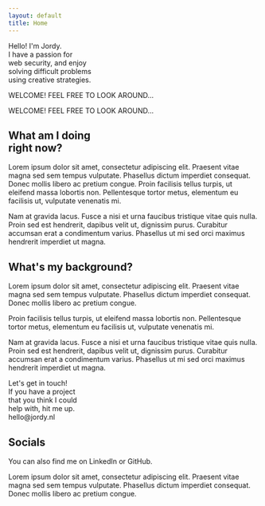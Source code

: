```yaml
---
layout: default
title: Home
---
```


<div class="stretch-wrapper rellax" data-rellax-speed="10">
  <div class="stretch">
  Hello! I'm Jordy.<br>I have a passion for<br> web security, and enjoy<br>solving difficult problems<br>using creative strategies.
  </div>
</div>

<div class="wrapper rellax" data-rellax-speed="6">
  <p class="text">WELCOME! FEEL FREE TO LOOK AROUND...&nbsp;</p>
  <p class="text">WELCOME! FEEL FREE TO LOOK AROUND...&nbsp;</p>
</div>

<div class="home-section rellax" data-rellax-speed="4">
  <div class="home-section__title">
  <h2>What am I doing<br>right now?</h2>
  </div>
  <div class="home-section__paragraph">
    <p>Lorem ipsum dolor sit amet, consectetur adipiscing elit. Praesent vitae magna sed sem tempus vulputate. Phasellus dictum imperdiet consequat. Donec mollis libero ac pretium congue. Proin facilisis tellus turpis, ut eleifend massa lobortis non. Pellentesque tortor metus, elementum eu facilisis ut, vulputate venenatis mi.</p>
    <p>Nam at gravida lacus. Fusce a nisi et urna faucibus tristique vitae quis nulla. Proin sed est hendrerit, dapibus velit ut, dignissim purus. Curabitur accumsan erat a condimentum varius. Phasellus ut mi sed orci maximus hendrerit imperdiet ut magna.</p>
  </div>
</div>


<div class="home-section rellax" data-rellax-speed="2">
  <div class="home-section__title">
  <h2>What's my background?</h2>
  </div>
  <div class="home-section__paragraph">
    <p>Lorem ipsum dolor sit amet, consectetur adipiscing elit. Praesent vitae magna sed sem tempus vulputate. Phasellus dictum imperdiet consequat. Donec mollis libero ac pretium congue.</p>
    <p>Proin facilisis tellus turpis, ut eleifend massa lobortis non. Pellentesque tortor metus, elementum eu facilisis ut, vulputate venenatis mi.</p>
    <p>Nam at gravida lacus. Fusce a nisi et urna faucibus tristique vitae quis nulla. Proin sed est hendrerit, dapibus velit ut, dignissim purus. Curabitur accumsan erat a condimentum varius. Phasellus ut mi sed orci maximus hendrerit imperdiet ut magna.</p>
  </div>
</div>

<div class="stretch-wrapper rellax" data-rellax-speed="0">
  <div class="stretch">
  Let's get in touch!<br>
  If you have a project<br>
  that you think I could<br>
  help with, hit me up.
  </div>
  <div class="stretch home-section__email">
  hello@jordy.nl
  </div>
</div>

<div class="home-section rellax" data-rellax-speed="0">
  <div class="home-section__title">
  <h2>Socials</h2>
  </div>
  <div class="home-section__paragraph">
    <p>You can also find me on <a>LinkedIn</a> or <a>GitHub</a>.</p>
    <p>Lorem ipsum dolor sit amet, consectetur adipiscing elit. Praesent vitae magna sed sem tempus vulputate. Phasellus dictum imperdiet consequat. Donec mollis libero ac pretium congue. </p>
  </div>
</div>
